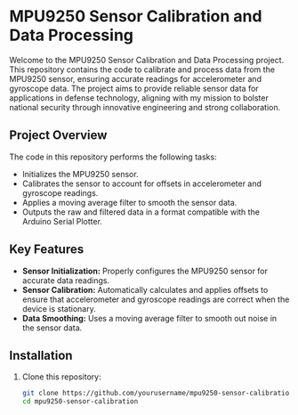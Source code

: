# MPU9250 Sensor Calibration and Data Processing

Welcome to the MPU9250 Sensor Calibration and Data Processing project. This repository contains the code to calibrate and process data from the MPU9250 sensor, ensuring accurate readings for accelerometer and gyroscope data. The project aims to provide reliable sensor data for applications in defense technology, aligning with my mission to bolster national security through innovative engineering and strong collaboration.

## Project Overview

The code in this repository performs the following tasks:
- Initializes the MPU9250 sensor.
- Calibrates the sensor to account for offsets in accelerometer and gyroscope readings.
- Applies a moving average filter to smooth the sensor data.
- Outputs the raw and filtered data in a format compatible with the Arduino Serial Plotter.

## Key Features

- **Sensor Initialization:** Properly configures the MPU9250 sensor for accurate data readings.
- **Sensor Calibration:** Automatically calculates and applies offsets to ensure that accelerometer and gyroscope readings are correct when the device is stationary.
- **Data Smoothing:** Uses a moving average filter to smooth out noise in the sensor data.

## Installation

1. Clone this repository:
   ```bash
   git clone https://github.com/yourusername/mpu9250-sensor-calibration.git
   cd mpu9250-sensor-calibration
